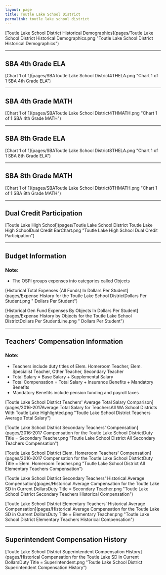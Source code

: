 ```yaml
---
layout: page
title: Toutle Lake School District
permalink: toutle lake school district
---
```



[Toutle Lake School District Historical Demographics](pages/Toutle Lake School District Historical Demographics.png "Toutle Lake School District Historical Demographics")

___

## SBA 4th Grade ELA

[Chart 1 of 1](pages/SBAToutle Lake School District4THELA.png "Chart 1 of 1 SBA 4th Grade ELA")


___

## SBA 4th Grade MATH

[Chart 1 of 1](pages/SBAToutle Lake School District4THMATH.png "Chart 1 of 1 SBA 4th Grade MATH")


___

## SBA 8th Grade ELA

[Chart 1 of 1](pages/SBAToutle Lake School District8THELA.png "Chart 1 of 1 SBA 8th Grade ELA")


___

## SBA 8th Grade MATH

[Chart 1 of 1](pages/SBAToutle Lake School District8THMATH.png "Chart 1 of 1 SBA 8th Grade MATH")


___

## Dual Credit Participation

[Toutle Lake High School](pages/Toutle Lake School District Toutle Lake High SchoolDual Credit BarChart.png "Toutle Lake High School Dual Credit Participation")


___

## Budget Information
### Note:
- The OSPI groups expenses into categories called Objects

[Historical Total Expenses (All Funds) In Dollars Per Student](pages/Expense History for the Toutle Lake School DistrictDollars Per Student.png " Dollars Per Student")

[Historical Gen Fund Expenses By Objects In Dollars Per Student](pages/Expense History by Objects for the Toutle Lake School DistrictDollars Per StudentLine.png " Dollars Per Student")


___

## Teachers' Compensation Information
### Note:
- Teachers include duty titles of Elem. Homeroom Teacher, Elem. Specialist Teacher, Other Teacher, Secondary Teacher
- Total Salary = Base Salary + Supplemental Salary
- Total Compensation = Total Salary + Insurance Benefits + Mandatory Benefits
- Mandatory Benefits include pension funding and payroll taxes

[Toutle Lake School District Teachers' Average Total Salary Comparison](pages/2016-2017Average Total Salary for TeachersAll WA School Districts With Toutle Lake Highlighted.png "Toutle Lake School District Teachers Average Total Salary")

[Toutle Lake School District Secondary Teachers' Compensation](pages/2016-2017 Compensation for the Toutle Lake School DistrictDuty Title = Secondary Teacher.png "Toutle Lake School District All Secondary Teachers Compensation")

[Toutle Lake School District Elem. Homeroom Teachers' Compensation](pages/2016-2017 Compensation for the Toutle Lake School DistrictDuty Title = Elem. Homeroom Teacher.png "Toutle Lake School District All Elementary Teachers Compensation")

[Toutle Lake School District Secondary Teachers' Historical Average Compensation](pages/Historical Average Compensation for the Toutle Lake SD in Current DollarsDuty Title = Secondary Teacher.png "Toutle Lake School District Secondary Teachers Historical Compensation")

[Toutle Lake School District Elementary Teachers' Historical Average Compensation](pages/Historical Average Compensation for the Toutle Lake SD in Current DollarsDuty Title = Elementary Teacher.png "Toutle Lake School District Elementary Teachers Historical Compensation")


___

## Superintendent Compensation History

[Toutle Lake School District Superintendent Compensation History](pages/Historical Compensation for the Toutle Lake SD in Current DollarsDuty Title = Superintendent.png "Toutle Lake School District Superintendent Compensation History")

